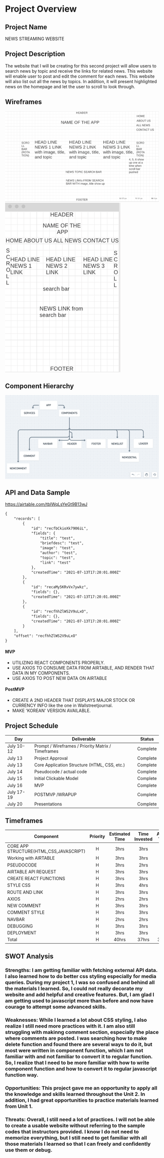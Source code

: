 # Project Overview

## Project Name

NEWS STREAMING WEBSITE

## Project Description

The website that I will be creating for this second project will allow users to search news by topic and receive the links for related news. This website will enable user to post and edit the comment for each news. This website will also list out all the news by topics. In addition, it will present highlighted news on the homepage and let the user to scroll to look through.

## Wireframes

![Wireframe](./assets/WF2.png)
![Wireframe](./assets/WF3.png)

## Component Hierarchy

![Wireframe](./assets/hr.png)

## API and Data Sample

https://airtable.com/tblWqLsYeGt9B13wJ

```
{
    "records": [
        {
            "id": "recfbCkioXk7906iL",
            "fields": {
                "title": "test",
                "briefdesc": "test",
                "image": "test",
                "author": "test",
                "topic": "test",
                "link": "test"
            },
            "createdTime": "2021-07-13T17:20:01.000Z"
        },
        {
            "id": "recaMy5KRvVx7ywkz",
            "fields": {},
            "createdTime": "2021-07-13T17:20:01.000Z"
        },
        {
            "id": "recfhhZlWS2V9uLxO",
            "fields": {},
            "createdTime": "2021-07-13T17:20:01.000Z"
        }
    ],
    "offset": "recfhhZlWS2V9uLxO"
}
```

#### MVP

- UTILIZING REACT COMPONENTS PROPERLY.
- USE AXIOS TO CONSUME DATA FROM AIRTABLE, AND RENDER THAT DATA IN MY COMPONENTS.
- USE AXIOS TO POST NEW DATA ON AIRTABLE


#### PostMVP  
- CREATE A 2ND HEADER THAT DISPLAYS MAJOR STOCK OR CURRENCY INFO
like the one in Wallstreetjournal.
- MAKE 'KOREAN' VERSION AVAILABLE.

## Project Schedule


|  Day | Deliverable | Status
|---|---| ---|
|July 10-12| Prompt / Wireframes / Priority Matrix / Timeframes |Complete
|July 13| Project Approval | Complete
|July 13| Core Application Structure (HTML, CSS, etc.) | Complete
|July 14| Pseudocode / actual code | Complete
|July 15| Initial Clickable Model  | Complete
|July 16| MVP | Complete
|July 17-19| POSTMVP /WRAPUP | Complete
|July 20| Presentations | Complete

## Timeframes

| Component | Priority | Estimated Time | Time Invested | Actual Time |
| --- | :---: |  :---: | :---: | :---: |
| CORE APP STRUCTURE(HTML,CSS,JAVASCRIPT) | H | 3hrs| 3hrs | 3hrs |
| Working with AIRTABLE | H | 3hrs| 3hrs | 3hrs |
| PSEUDOCODE | H | 3hrs| 2hrs | 2hrs |
| AIRTABLE API REQUEST | H | 3hrs| 3hrs | 3hrs |
| CREATE REACT FUNCTIONS | H | 3hrs| 3hrs | 3hrs |
| STYLE CSS | H | 3hrs| 4hrs | 4hrs |
| ROUTE AND LINK | H | 3hrs| 3hrs | 3hrs |
| AXIOS | H | 2hrs| 2hrs | 2hrs |
| NEW COMMENT | H | 3hrs| 3hrs | 3hrs |
| COMMENT STYLE | H | 3hrs| 3hrs | 3hrs |
| NAVBAR | H | 2hrs| 2hrs | 2hrs |
| DEBUGGING | H | 3hrs| 3hrs | 3hrs |
| DEPLOYMENT | H | 3hrs| 3hrs | 3hrs |
| Total | H | 40hrs| 37hrs | 37hrs |

## SWOT Analysis

### Strengths: I am getting familiar with fetching external API data. I also learned how to do better css styling especially for media queries. During my project 1, I was so confused and behind all the materials I learned. So, I could not really decorate my website and add helpful and creative features. But, I am glad I am getting used to javascript more than before and now have courage to attempt some advanced skills.


### Weaknesses: While I learned a lot about CSS styling, I also realize I still need more practices with it. I am also still struggling with makinng comment section, especially the place where comments are posted. I was searching how to make delete function and found there are several ways to do it, but most were written in component function, which I am not familiar with and not familiar to convert it to regular function. So, I realize that I need to be more familiar with how to write component function and how to convert it to regular javascript function way.

### Opportunities: This project gave me an opportunity to apply all the knowledge and skills learned throughout the Unit 2. In addition, I had great opportunities to practice materials learned from Unit 1.

### Threats: Overall, I still need a lot of practices. I will not be able to create a usable website without referring to the sample codes that instructors provided. I know I do not need to memorize everything, but I still need to get familiar with all those materials I learned so that I can freely and confidently use them or debug.

